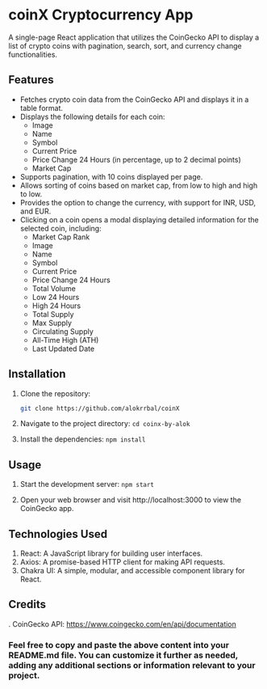 # coinX Cryptocurrency App

A single-page React application that utilizes the CoinGecko API to display a list of crypto coins with pagination, search, sort, and currency change functionalities.

## Features

- Fetches crypto coin data from the CoinGecko API and displays it in a table format.
- Displays the following details for each coin:
  - Image
  - Name
  - Symbol
  - Current Price
  - Price Change 24 Hours (in percentage, up to 2 decimal points)
  - Market Cap
- Supports pagination, with 10 coins displayed per page.
- Allows sorting of coins based on market cap, from low to high and high to low.
- Provides the option to change the currency, with support for INR, USD, and EUR.
- Clicking on a coin opens a modal displaying detailed information for the selected coin, including:
  - Market Cap Rank
  - Image
  - Name
  - Symbol
  - Current Price
  - Price Change 24 Hours
  - Total Volume
  - Low 24 Hours
  - High 24 Hours
  - Total Supply
  - Max Supply
  - Circulating Supply
  - All-Time High (ATH)
  - Last Updated Date

## Installation

1. Clone the repository:

   ```bash
   git clone https://github.com/alokrrbal/coinX

2. Navigate to the project directory:
    `cd coinx-by-alok`

3. Install the dependencies:
    `npm install`


## Usage

1. Start the development server:
    `npm start`

2. Open your web browser and visit http://localhost:3000 to view the CoinGecko app.

## Technologies Used

1. React: A JavaScript library for building user interfaces.
2. Axios: A promise-based HTTP client for making API requests.
3. Chakra UI: A simple, modular, and accessible component library for React.

## Credits

. CoinGecko API: https://www.coingecko.com/en/api/documentation


### Feel free to copy and paste the above content into your README.md file. You can customize it further as needed, adding any additional sections or information relevant to your project.

 